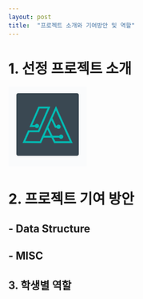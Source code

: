 ```yaml
---
layout: post
title:  "프로젝트 소개와 기여방안 및 역할"
---
```




# 1. 선정 프로젝트 소개
![ex_screenshot](./images/logo.png)

# 2. 프로젝트 기여 방안

 ## - Data Structure
 ## - MISC



## 3. 학생별 역할
